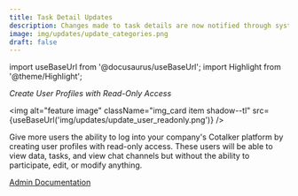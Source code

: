 ```yaml
---
title: Task Detail Updates
description: Changes made to task details are now notified through system messages sent to the task's chat channel. 
image: img/updates/update_categories.png
draft: false
---
```


import useBaseUrl from '@docusaurus/useBaseUrl'; 
import Highlight from '@theme/Highlight';

<div className="align-center">
<div className="card">
<div className="card__header">

<span className="hero__subtitle"><em>

Create User Profiles with Read-Only Access

</em></span>

</div>
<div className="card__image">

<img alt="feature image" className="img_card item shadow--tl" src={useBaseUrl('img/updates/update_user_readonly.png')} />
<br/>

</div>
<div className="card__body">

Give more users the ability to log into your company's Cotalker platform by creating user profiles with read-only access. These users will be able to view data, tasks, and view chat channels but without the ability to participate, edit, or modify anything.

</div>
<div className="card__footer text-center align-padding-center">

<a className="button button--info button--block" href="/docs/documentation/admin/users#general-information">Admin Documentation</a>
<br/>

</div>
</div>
</div>
